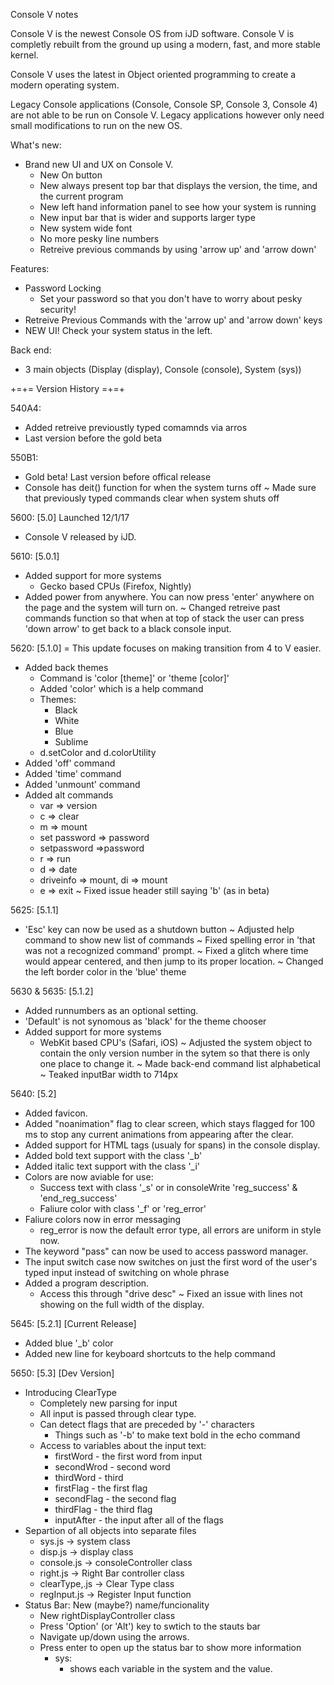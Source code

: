 Console V notes

Console V is the newest Console OS from iJD software. Console V is completly 
rebuilt from the ground up using a modern, fast, and more stable kernel. 

Console V uses the latest in Object oriented programming to create a modern 
operating system. 

Legacy Console applications (Console, Console SP, Console 3, Console 4) are
not able to be run on Console V. Legacy applications however only need small 
modifications to run on the new OS. 

What's new:
+ Brand new UI and UX on Console V.
	+ New On button
	+ New always present top bar that displays the version, the time, and the current program 
	+ New left hand information panel to see how your system is running
	+ New input bar that is wider and supports larger type
	+ New system wide font
	+ No more pesky line numbers
	+ Retreive previous commands by using 'arrow up' and 'arrow down'

Features:
+ Password Locking
	+ Set your password so that you don't have to worry about pesky security!
+ Retreive Previous Commands with the 'arrow up' and 'arrow down' keys
+ NEW UI! Check your system status in the left.

Back end:
+ 3 main objects (Display (display), Console (console), System (sys))

+=+= Version History =+=+

540A4:
 + Added retreive previoustly typed comamnds via arros
 + Last version before the gold beta

550B1:
 + Gold beta! Last version before offical release
 + Console has deit() function for when the system turns off
 ~ Made sure that previously typed commands clear when system shuts off

5600: [5.0] Launched 12/1/17
 + Console V released by iJD.


5610: [5.0.1]
 + Added support for more systems
 	- Gecko based CPUs (Firefox, Nightly)
 + Added power from anywhere. You can now press 'enter' anywhere on 
 	the page and the system will turn on.
 ~ Changed retreive past commands function so that when at top of stack
 	the user can press 'down arrow' to get back to a black console input.

5620: [5.1.0]
 = This update focuses on making transition from 4 to V easier.
 + Added back themes
 	+ Command is 'color [theme]' or 'theme [color]'
 	+ Added 'color' which is a help command
 	+ Themes:
 		+ Black
 		+ White
 		+ Blue
 		+ Sublime
 	+ d.setColor and d.colorUtility
 + Added 'off' command
 + Added 'time' command
 + Added 'unmount' command
 + Added alt commands
 	+ var => version
 	+ c => clear
 	+ m => mount
 	+ set password => password
 	+ setpassword =>password
 	+ r => run
 	+ d => date
 	+ driveinfo => mount, di => mount
 	+ e => exit
 ~ Fixed issue header still saying 'b' (as in beta)

5625: [5.1.1]
 + 'Esc' key can now be used as a shutdown button
 ~ Adjusted help command to show new list of commands
 ~ Fixed spelling error in 'that was not a recognized command' prompt.
 ~ Fixed a glitch where time would appear centered,  and then jump to its proper 
 	location.
 ~ Changed the left border color in the 'blue' theme

5630 & 5635: [5.1.2]
 + Added runnumbers as an optional setting.
 + 'Default' is not synomous as 'black' for the theme chooser
 + Added support for more systems
 	- WebKit based CPU's (Safari, iOS)
 ~ Adjusted the system object to contain the only version number in the sytem
 	so that there is only one place to change it.
 ~ Made back-end command list alphabetical
 ~ Teaked inputBar width to 714px

5640: [5.2] 
 + Added favicon.
 + Added "noanimation" flag to clear screen, which stays flagged for 100 ms
 	to stop any current animations from appearing after the clear.
 + Added support for HTML tags (usualy for spans) in the console display.
 + Added bold text support with the class '\_b'
 + Added italic text support with the class '\_i'
 + Colors are now aviable for use:
 	+ Success text with class '\_s' or in consoleWrite 'reg_success' &
 		'end_reg_success'
 	+ Faliure color with class '\_f' or 'reg_error'
 + Faliure colors now in error messaging
 	+ reg_error is now the default error type, all errors are uniform 
 		in style now.
 + The keyword "pass" can now be used to access password manager.
 + The input switch case now switches on just the first word of the user's
 	typed input instead of switching on whole phrase
 + Added a program description.
 	+ Access this through "drive desc"
 ~ Fixed an issue with lines not showing on the full width of the display.

5645: [5.2.1] [Current Release]
 + Added blue '\_b' color
 + Added new line for keyboard shortcuts to the help command

5650: [5.3] [Dev Version]
 + Introducing ClearType
	+ Completely new parsing for input
	+ All input is passed through clear type. 
	+ Can detect flags that are preceded by '-' characters
		+ Things such as '-b' to make text bold in the echo command
	+ Access to variables about the input text:
		+ firstWord  - the first word from input
		+ secondWrod - second word
		+ thirdWord  - third
		+ firstFlag  - the first flag
		+ secondFlag - the second flag
		+ thirdFlag  - the third flag
		+ inputAfter - the input after all of the flags
 + Separtion of all objects into separate files
	+ sys.js        -> system class
	+ disp.js       -> display class
	+ console.js    -> consoleController class
	+ right.js      -> Right Bar controller class
	+ clearType,.js -> Clear Type  class
	+ regInput.js   -> Register Input function
 + Status Bar: New (maybe?) name/funcionality
 	+ New rightDisplayController class
 	+ Press 'Option' (or 'Alt') key to swtich to the stauts bar
 	+ Navigate up/down using the arrows.
 	+ Press enter to open up the status bar to show more information 
 		+ sys:
 			+ shows each variable in the system and the value.
